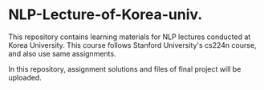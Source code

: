 # NLP-Lecture-of-Korea-univ.
This repository contains learning materials for NLP lectures conducted at Korea University. This course follows Stanford University's cs224n course, and also use same assignments.

In this repository, assignment solutions and files of final project will be uploaded. 
